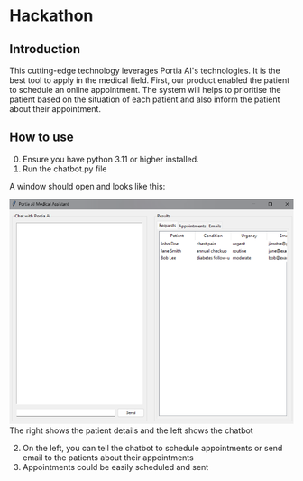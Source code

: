 # Hackathon

## Introduction
This cutting-edge technology leverages Portia AI's technologies. It is the best tool to apply in the medical field. First, our product enabled the patient to schedule an online appointment. The system will helps to prioritise the patient based on the  situation of each patient and also inform the patient about their appointment.

## How to use
0. Ensure you have python 3.11 or higher installed.
1. Run the chatbot.py file

A window should open and looks like this:

![img.png](images/img.png)
The right shows the patient details and the left shows the chatbot

2. On the left, you can tell the chatbot to schedule appointments or send email to the patients about their appointments
3. Appointments could be easily scheduled and sent
